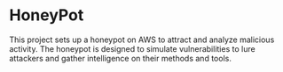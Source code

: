 # HoneyPot
This project sets up a honeypot on AWS to attract and analyze malicious activity. The honeypot is designed to simulate vulnerabilities to lure attackers and gather intelligence on their methods and tools. 


